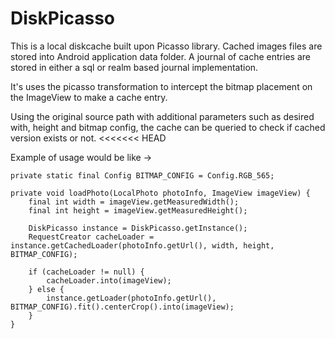 # DiskPicasso

This is a local diskcache built upon Picasso library.
Cached images files are stored into Android application
data folder. A journal of cache entries are stored
in either a sql or realm based journal implementation.

It's uses the picasso transformation to intercept the
bitmap placement on the ImageView to make a cache
entry.

Using the original source path with additional
parameters such as desired with, height and bitmap
config, the cache can be queried to check if 
cached version exists or not.
<<<<<<< HEAD

Example of usage would be like ->


    private static final Config BITMAP_CONFIG = Config.RGB_565;

    private void loadPhoto(LocalPhoto photoInfo, ImageView imageView) {
        final int width = imageView.getMeasuredWidth();
        final int height = imageView.getMeasuredHeight();

        DiskPicasso instance = DiskPicasso.getInstance();
        RequestCreator cacheLoader = instance.getCachedLoader(photoInfo.getUrl(), width, height, BITMAP_CONFIG);

        if (cacheLoader != null) {
            cacheLoader.into(imageView);
        } else {
            instance.getLoader(photoInfo.getUrl(), BITMAP_CONFIG).fit().centerCrop().into(imageView);
        }
    }

